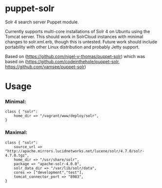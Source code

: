 puppet-solr
===========

Solr 4 search server Puppet module.

Currently supports multi-core installations of Solr 4 on Ubuntu using the Tomcat server.  This should work in SolrCloud 
instances with minimal changes to solr.xml.erb, though this is untested. Future work should include portability with other
Linux distribution and probably Jetty support.

Based on (https://github.com/nigel-v-thomas/puppet-solr)
which was based on (https://github.com/codeinthehole/puppet-solr, https://github.com/vamsee/puppet-solr)

Usage
======
### Minimal:

    class { "solr":
        home_dir => "/vagrant/www/deploy/solr",
    }

### Maximal:

    class { "solr":
        source_url => "http://apache.mirrors.lucidnetworks.net/lucene/solr/4.7.0/solr-4.7.0.tgz",
        home_dir => "/usr/share/solr",
        package => "apache-solr-4.0.0",
        solr_data_dir => "/var/lib/solr/data",
        cores => ["development","test"],
        tomcat_connector_port => "8983",
    }
